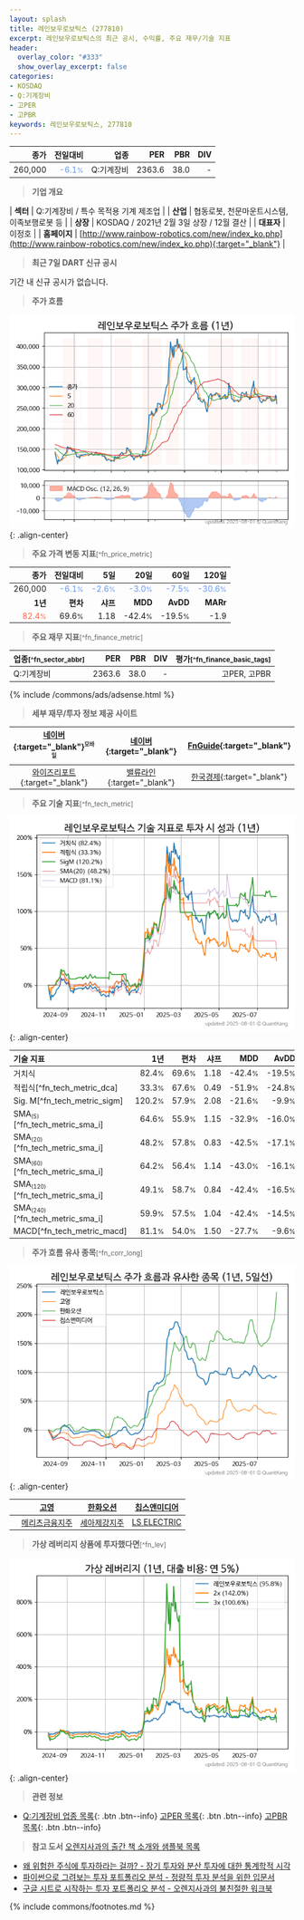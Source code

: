 ```yaml
---
layout: splash
title: 레인보우로보틱스 (277810)
excerpt: 레인보우로보틱스의 최근 공시, 수익률, 주요 재무/기술 지표
header:
  overlay_color: "#333"
  show_overlay_excerpt: false
categories:
- KOSDAQ
- Q:기계장비
- 고PER
- 고PBR
keywords: 레인보우로보틱스, 277810
---
```


| **종가** | **전일대비** | **업종** | **PER** | **PBR** | **DIV** |
| -------: | -----------: | -------: | ------: | ------: | ------: |
| 260,000 | <span style="color: cornflowerblue">-6.1<small>%</small></span> | Q:기계장비 | 2363.6 | 38.0 | - |

<!-- more -->


> **기업 개요**<a id="company"></a>

| <span style="white-space:nowrap;">**섹터**</span> | Q:기계장비 / 특수 목적용 기계 제조업 |
| <span style="white-space:nowrap;">**산업**</span> | 협동로봇, 천문마운트시스템, 이족보행로봇 등 |
| <span style="white-space:nowrap;">**상장**</span> | KOSDAQ / 2021년 2월 3일 상장 / 12월 결산 |
| <span style="white-space:nowrap;">**대표자**</span> | 이정호 |
| <span style="white-space:nowrap;">**홈페이지**</span> | [http://www.rainbow-robotics.com/new/index_ko.php](http://www.rainbow-robotics.com/new/index_ko.php){:target="_blank"} |


> **최근 7일 DART 신규 공시**<a id="dart"></a>

기간 내 신규 공시가 없습니다.


> **주가 흐름**<a id="price"></a>

![277810](/stock/images/277810.png){: .align-center}


> **주요 가격 변동 지표**<small>[^fn_price_metric]</small>

| **종가** | **전일대비** | **5일** | **20일** | **60일** | **120일** |
| -------: | -----------: | ------: | -------: | -------: | --------: |
| 260,000 | <span style="color: cornflowerblue">-6.1<small>%</small></span> | <span style="color: cornflowerblue">-2.6<small>%</small></span> | <span style="color: cornflowerblue">-3.0<small>%</small></span> | <span style="color: cornflowerblue">-7.5<small>%</small></span> | <span style="color: cornflowerblue">-30.6<small>%</small></span> |
| **1년** | **편차** | **샤프** | **MDD** | **AvDD** | **MARr** |
| <span style="color: tomato">82.4<small>%</small></span> | 69.6<small>%</small> | 1.18 | -42.4<small>%</small> | -19.5<small>%</small> | -1.9 |


> **주요 재무 지표**<small>[^fn_finance_metric]</small>

| **업종**<small>[^fn_sector_abbr]</small> | **PER** | **PBR** | **DIV** | **평가**<small>[^fn_finance_basic_tags]</small> |
| :--------------------------------------- | ------: | ------: | ------: | ----------------------------------------------: |
| Q:기계장비 | 2363.6 | 38.0 | - | 고PER, 고PBR |



{% include /commons/ads/adsense.html %}

> **세부 재무/투자 정보 제공 사이트**

| [네이버](https://m.stock.naver.com/domestic/stock/277810/finance/summary){:target="_blank"}<sup><small>모바일</small></sup> | [네이버](https://finance.naver.com/item/coinfo.naver?code=277810){:target="_blank"} | [FnGuide](https://comp.fnguide.com/SVO2/ASP/SVD_Invest.asp?gicode=A277810&MenuYn=Y){:target="_blank"} |
| :---: | :---: | :---: |
| [와이즈리포트](https://comp.wisereport.co.kr/company/c1040001.aspx?cmp_cd=277810){:target="_blank"} | [밸류라인](https://www.valueline.co.kr/finance/summary/277810){:target="_blank"} | [한국경제](https://markets.hankyung.com/stock/277810/financial-summary){:target="_blank"} |


> **주요 기술 지표**<small>[^fn_tech_metric]</small>


![277810](/stock/images/277810_tech.png){: .align-center}

| **기술 지표** | **1년** | **편차** | **샤프** | **MDD** | **AvDD** |
| :------------ | ------: | -----------: | -------: | ------: | -------: |
| 거치식 | 82.4<small>%</small> | 69.6<small>%</small> | 1.18 | -42.4<small>%</small> | -19.5<small>%</small> |
| 적립식[^fn_tech_metric_dca] | 33.3<small>%</small> | 67.6<small>%</small> | 0.49 | -51.9<small>%</small> | -24.8<small>%</small> |
| Sig. M[^fn_tech_metric_sigm] | 120.2<small>%</small> | 57.9<small>%</small> | 2.08 | -21.6<small>%</small> | -9.9<small>%</small> |
| SMA<small><sub>(5)</sub></small>[^fn_tech_metric_sma_i] | 64.6<small>%</small> | 55.9<small>%</small> | 1.15 | -32.9<small>%</small> | -16.0<small>%</small> |
| SMA<small><sub>(20)</sub></small>[^fn_tech_metric_sma_i] | 48.2<small>%</small> | 57.8<small>%</small> | 0.83 | -42.5<small>%</small> | -17.1<small>%</small> |
| SMA<small><sub>(60)</sub></small>[^fn_tech_metric_sma_i] | 64.2<small>%</small> | 56.4<small>%</small> | 1.14 | -43.0<small>%</small> | -16.1<small>%</small> |
| SMA<small><sub>(120)</sub></small>[^fn_tech_metric_sma_i] | 49.1<small>%</small> | 58.7<small>%</small> | 0.84 | -42.4<small>%</small> | -16.5<small>%</small> |
| SMA<small><sub>(240)</sub></small>[^fn_tech_metric_sma_i] | 59.9<small>%</small> | 57.5<small>%</small> | 1.04 | -42.4<small>%</small> | -14.5<small>%</small> |
| MACD[^fn_tech_metric_macd] | 81.1<small>%</small> | 54.0<small>%</small> | 1.50 | -27.7<small>%</small> | -9.6<small>%</small> |


> **주가 흐름 유사 종목**<a id="corr"></a><small>[^fn_corr_long]</small>

![277810](/stock/images/277810_corr.png){: .align-center}

|       | [고영](/098460/) | [한화오션](/042660/) | [칩스앤미디어](/094360/) |
| :---: | :------------------------------------: | :------------------------------------: | :------------------------------------: |
|       | [메리츠금융지주](/138040/) | [세아제강지주](/003030/) | [LS ELECTRIC](/010120/) |


> **가상 레버리지 상품에 투자했다면**<a id="2x"></a><small>[^fn_lev]</small>

![277810](/stock/images/277810_2x.png){: .align-center}


> **관련 정보**

- [Q:기계장비 업종 목록](/stats/sector/kosdaq_업종_기계장비_종목/){: .btn .btn--info} [고PER 목록](/fn/fn_high_per/){: .btn .btn--info} [고PBR 목록](/fn/fn_high_pbr/){: .btn .btn--info}

> **참고 도서** [오렌지사과의 출간 책 소개와 샘플북 목록](https://kongdori.tistory.com/691)

- [왜 위험한 주식에 투자하라는 걸까? - 장기 투자와 분산 투자에 대한 통계학적 시각](https://kongdori.tistory.com/421)
- [파이썬으로 그려보는 투자 포트폴리오 분석  - 정량적 투자 분석을 위한 입문서](https://kongdori.tistory.com/643)
- [구글 시트로 시작하는 투자 포트폴리오 분석 - 오렌지사과의 불친절한 워크북](https://kongdori.tistory.com/449)


{% include commons/footnotes.md %}